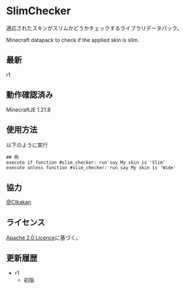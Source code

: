 # SlimChecker

適応されたスキンがスリムかどうかチェックするライブラリデータパック。

Minecraft datapack to check if the applied skin is slim.

## 最新

r1

## 動作確認済み

MinecraftJE 1.21.8


## 使用方法

以下のように実行
```mcfunction
## 例
execute if function #slim_checker: run say My skin is 'Slim'
execute unless function #slim_checker: run say My skin is 'Wide'
```


## 協力

[@CIkakan](https://github.com/CIkakan)


## ライセンス

[Apache 2.0 Licence](https://github.com/nea-c/SlimChecker?tab=Apache-2.0-1-ov-file#readme)に基づく。


## 更新履歴

* r1
  * 初版